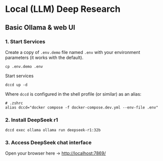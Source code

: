 # Local (LLM) Deep Research

## Basic Ollama & web UI

### 1. Start Services

Create a copy of `.env.demo` file named `.env` with your environment parameters (it works with the default).
```shell
cp .env.demo .env
```

Start services
```shell
dccd up -d
```
Where `dccd` is configured in the shell profile (or similar) as an alias:
```
# .zshrc
alias dccd="docker compose -f docker-compose.dev.yml --env-file .env"
```

### 2. Install DeepSeek r1

```shell
dccd exec ollama ollama run deepseek-r1:32b
```

### 3. Access DeepSeek chat interface

Open your browser here -> [http://localhost:7869/](http://localhost:7869/)
